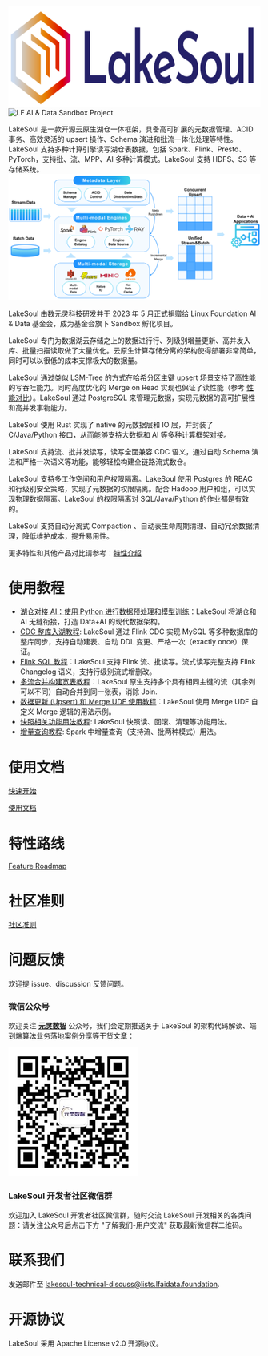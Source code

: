 <!--
SPDX-FileCopyrightText: 2023 LakeSoul Contributors

SPDX-License-Identifier: Apache-2.0
-->

<img src='https://github.com/lakesoul-io/artwork/blob/main/horizontal/color/LakeSoul_Horizontal_Color.svg' alt="LakeSoul" height='200'>

<img src='https://github.com/lfai/artwork/blob/main/lfaidata-assets/lfaidata-project-badge/sandbox/color/lfaidata-project-badge-sandbox-color.svg' alt="LF AI & Data Sandbox Project" height='180'>

LakeSoul 是一款开源云原生湖仓一体框架，具备高可扩展的元数据管理、ACID 事务、高效灵活的 upsert 操作、Schema 演进和批流一体化处理等特性。LakeSoul 支持多种计算引擎读写湖仓表数据，包括 Spark、Flink、Presto、PyTorch，支持批、流、MPP、AI 多种计算模式。LakeSoul 支持 HDFS、S3 等存储系统。
![LakeSoul 架构](website/static/img/lakeSoulModel.png)

LakeSoul 由数元灵科技研发并于 2023 年 5 月正式捐赠给 Linux Foundation AI & Data 基金会，成为基金会旗下 Sandbox 孵化项目。

LakeSoul 专门为数据湖云存储之上的数据进行行、列级别增量更新、高并发入库、批量扫描读取做了大量优化。云原生计算存储分离的架构使得部署非常简单，同时可以以很低的成本支撑极大的数据量。

LakeSoul 通过类似 LSM-Tree 的方式在哈希分区主键 upsert 场景支持了高性能的写吞吐能力。同时高度优化的 Merge on Read 实现也保证了读性能（参考 [性能对比](https://lakesoul-io.github.io/zh-Hans/blog/2023/04/21/lakesoul-2.2.0-release)）。LakeSoul 通过 PostgreSQL 来管理元数据，实现元数据的高可扩展性和高并发事物能力。

LakeSoul 使用 Rust 实现了 native 的元数据层和 IO 层，并封装了 C/Java/Python 接口，从而能够支持大数据和 AI 等多种计算框架对接。

LakeSoul 支持流、批并发读写，读写全面兼容 CDC 语义，通过自动 Schema 演进和严格一次语义等功能，能够轻松构建全链路流式数仓。

LakeSoul 支持多工作空间和用户权限隔离。LakeSoul 使用 Postgres 的 RBAC 和行级别安全策略，实现了元数据的权限隔离。配合 Hadoop 用户和组，可以实现物理数据隔离。LakeSoul 的权限隔离对 SQL/Java/Python 的作业都是有效的。

LakeSoul 支持自动分离式 Compaction 、自动表生命周期清理、自动冗余数据清理，降低维护成本，提升易用性。

更多特性和其他产品对比请参考：[特性介绍](https://lakesoul-io.github.io/zh-Hans/docs/intro)

# 使用教程
* [湖仓对接 AI：使用 Python 进行数据预处理和模型训练](https://github.com/lakesoul-io/LakeSoul/tree/main/python/examples)：LakeSoul 将湖仓和 AI 无缝衔接，打造 Data+AI 的现代数据架构。
* [CDC 整库入湖教程](https://lakesoul-io.github.io/zh-Hans/docs/Tutorials/flink-cdc-sink): LakeSoul 通过 Flink CDC 实现 MySQL 等多种数据库的整库同步，支持自动建表、自动 DDL 变更、严格一次（exactly once）保证。
* [Flink SQL 教程](https://lakesoul-io.github.io/zh-Hans/docs/Usage%20Docs/flink-lakesoul-connector)：LakeSoul 支持 Flink 流、批读写。流式读写完整支持 Flink Changelog 语义，支持行级别流式增删改。
* [多流合并构建宽表教程](https://lakesoul-io.github.io/zh-Hans/docs/Tutorials/mutil-stream-merge)：LakeSoul 原生支持多个具有相同主键的流（其余列可以不同）自动合并到同一张表，消除 Join.
* [数据更新 (Upsert) 和 Merge UDF 使用教程](https://lakesoul-io.github.io/zh-Hans/docs/Tutorials/upsert-and-merge-udf)：LakeSoul 使用 Merge UDF 自定义 Merge 逻辑的用法示例。
* [快照相关功能用法教程](https://lakesoul-io.github.io/zh-Hans/docs/Tutorials/snapshot-manage): LakeSoul 快照读、回滚、清理等功能用法。
* [增量查询教程](https://lakesoul-io.github.io/zh-Hans/docs/Tutorials/incremental-query): Spark 中增量查询（支持流、批两种模式）用法。

# 使用文档

[快速开始](https://lakesoul-io.github.io/zh-Hans/docs/Getting%20Started/setup-local-env)

[使用文档](https://lakesoul-io.github.io/zh-Hans/docs/Usage%20Docs/setup-meta-env)

# 特性路线
[Feature Roadmap](https://github.com/lakesoul-io/LakeSoul#feature-roadmap)

# 社区准则
[社区准则](community-guideline-cn.md)

# 问题反馈

欢迎提 issue、discussion 反馈问题。

### 微信公众号
欢迎关注 <u>**元灵数智**</u> 公众号，我们会定期推送关于 LakeSoul 的架构代码解读、端到端算法业务落地案例分享等干货文章：

![元灵数智公众号](website/static/img/%E5%85%83%E7%81%B5%E6%95%B0%E6%99%BA%E5%85%AC%E4%BC%97%E5%8F%B7.jpg)

### LakeSoul 开发者社区微信群
欢迎加入 LakeSoul 开发者社区微信群，随时交流 LakeSoul 开发相关的各类问题：请关注公众号后点击下方 "了解我们-用户交流" 获取最新微信群二维码。

# 联系我们
发送邮件至 [lakesoul-technical-discuss@lists.lfaidata.foundation](mailto:lakesoul-technical-discuss@lists.lfaidata.foundation).

# 开源协议
LakeSoul 采用 Apache License v2.0 开源协议。